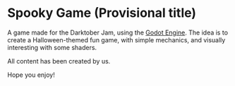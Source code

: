 # Spooky Game (Provisional title)

A game made for the Darktober Jam, using the [Godot Engine](www.godotengine.org). The idea is to create a Halloween-themed fun game, with simple mechanics, and visually interesting with some shaders.

All content has been created by us. 

Hope you enjoy!
